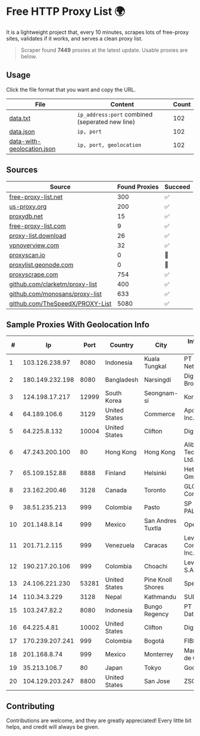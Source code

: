 
# Free HTTP Proxy List 🌍

It is a lightweight project that, every 10 minutes, scrapes lots of free-proxy sites, validates if it works, and serves a clean proxy list.


> Scraper found **7449** proxies at the latest update. Usable proxies are below.

## Usage

Click the file format that you want and copy the URL.


|File|Content|Count|
|----|-------|-----|
|[data.txt](https://raw.githubusercontent.com/themiralay/Proxy-List-World/master/data.txt)|`ip_address:port` combined (seperated new line)|102|
|[data.json](https://raw.githubusercontent.com/themiralay/Proxy-List-World/master/data.json)|`ip, port`|102|
|[data-with-geolocation.json](https://raw.githubusercontent.com/themiralay/Proxy-List-World/master/data-with-geolocation.json)|`ip, port, geolocation`|102|

## Sources

|Source|Found Proxies|Succeed|
|------|-------------|-------|
|[free-proxy-list.net](https://free-proxy-list.net)|300|✅|
|[us-proxy.org](https://www.us-proxy.org)|200|✅|
|[proxydb.net](http://proxydb.net)|15|✅|
|[free-proxy-list.com](https://free-proxy-list.com/?page=&port=&type%5B%5D=http&type%5B%5D=https&up_time=0&search=Search)|9|✅|
|[proxy-list.download](https://www.proxy-list.download/HTTP)|26|✅|
|[vpnoverview.com](https://vpnoverview.com/privacy/anonymous-browsing/free-proxy-servers)|32|✅|
|[proxyscan.io](https://www.proxyscan.io)|0|🚫|
|[proxylist.geonode.com](https://proxylist.geonode.com/api/proxy-list?limit=300&page=1&sort_by=lastChecked&sort_type=desc&protocols=http,https)|0|🚫|
|[proxyscrape.com](https://api.proxyscrape.com/v2/?request=displayproxies&protocol=http&timeout=10000&country=all&ssl=all&anonymity=all)|754|✅|
|[github.com/clarketm/proxy-list](https://raw.githubusercontent.com/clarketm/proxy-list/master/proxy-list-raw.txt)|400|✅|
|[github.com/monosans/proxy-list](https://raw.githubusercontent.com/monosans/proxy-list/main/proxies/http.txt)|633|✅|
|[github.com/TheSpeedX/PROXY-List](https://raw.githubusercontent.com/TheSpeedX/PROXY-List/master/http.txt)|5080|✅|


## Sample Proxies With Geolocation Info

|#|Ip|Port|Country|City|Internet Service Provider|
|-|--|----|-------|----|-------------------------|
|1|103.126.238.97|8080|Indonesia|Kuala Tungkal|PT Indo Tungkal Net|
|2|180.149.232.198|8080|Bangladesh|Narsingdi|Digi Jadoo Broadband Ltd|
|3|124.198.17.217|12999|South Korea|Seongnam-si|Korea Telecom|
|4|64.189.106.6|3129|United States|Commerce|Apogee Telecom Inc.|
|5|64.225.8.132|10004|United States|Clifton|DigitalOcean, LLC|
|6|47.243.200.100|80|Hong Kong|Hong Kong|Alibaba (US) Technology Co., Ltd.|
|7|65.109.152.88|8888|Finland|Helsinki|Hetzner Online GmbH|
|8|23.162.200.46|3128|Canada|Toronto|GLOBALTELEHOST Corp.|
|9|38.51.235.213|999|Colombia|Pasto|SP SISTEMAS PALACIOS LTDA|
|10|201.148.8.14|999|Mexico|San Andres Tuxtla|Operbes|
|11|201.71.2.115|999|Venezuela|Caracas|Level 3 Communications, Inc.|
|12|190.217.20.106|999|Colombia|Choachi|Level 3 Colombia S.A|
|13|24.106.221.230|53281|United States|Pine Knoll Shores|Spectrum|
|14|110.34.3.229|3128|Nepal|Kathmandu|SUBISU C7|
|15|103.247.82.2|8080|Indonesia|Bungo Regency|PT Multimedia Data Sentra|
|16|64.225.4.81|10002|United States|Clifton|DigitalOcean, LLC|
|17|170.239.207.241|999|Colombia|Bogotá|FIBERNET|
|18|201.168.8.74|999|Mexico|Monterrey|Marcatel Com, S.A. de C.V.|
|19|35.213.106.7|80|Japan|Tokyo|Google LLC|
|20|104.129.203.247|8800|United States|San Jose|ZSCALER, INC.|



## Contributing

Contributions are welcome, and they are greatly appreciated! Every
little bit helps, and credit will always be given.

